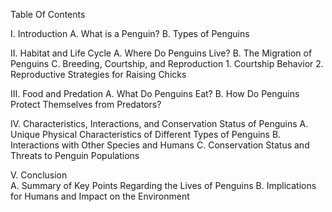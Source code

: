 
Table Of Contents

I. Introduction 
   A. What is a Penguin? 
   B. Types of Penguins 
   
II. Habitat and Life Cycle 
   A. Where Do Penguins Live? 
   B. The Migration of Penguins 
   C. Breeding, Courtship, and Reproduction 
     1. Courtship Behavior 
     2. Reproductive Strategies for Raising Chicks 
     
III. Food and Predation 
   A. What Do Penguins Eat? 
   B. How Do Penguins Protect Themselves from Predators?   	   	   		   		   	       	       	      

IV. Characteristics, Interactions, and Conservation Status of Penguins
   A. Unique Physical Characteristics of Different Types of Penguins
   B. Interactions with Other Species and Humans
   C. Conservation Status and Threats to Penguin Populations

V. Conclusion         
   A. Summary of Key Points Regarding the Lives of Penguins
   B. Implications for Humans and Impact on the Environment
